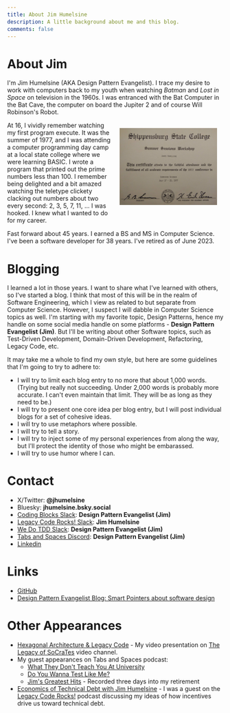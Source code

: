 ```yaml
---
title: About Jim Humelsine
description: A little background about me and this blog.
comments: false
---
```


# About Jim
I'm Jim Humelsine (AKA Design Pattern Evangelist). I trace my desire to work with computers back to my youth when watching _Batman_ and _Lost in Space_ on television in the 1960s. I was entranced with the Bat Computer in the Bat Cave, the computer on board the Jupiter 2 and of course Will Robinson's Robot.

<img src="/assets/Shippensburg.jpg" alt="First Computer Camp Certificate" width = "45%" align="right" style="padding: 15px;">

At 16, I vividly remember watching my first program execute. It was the summer of 1977, and I was attending a computer programming day camp at a local state college where we were learning BASIC. I wrote a program that printed out the prime numbers less than 100. I remember being delighted and a bit amazed watching the teletype clickety clacking out numbers about two every second: 2, 3, 5, 7, 11, ... I was hooked. I knew what I wanted to do for my career.

Fast forward about 45 years. I earned a BS and MS in Computer Science. I've been a software developer for 38 years. I've retired as of June 2023.

# Blogging

I learned a lot in those years. I want to share what I've learned with others, so I've started a blog. I think that most of this will be in the realm of Software Engineering, which I view as related to but separate from Computer Science. However, I suspect I will dabble in Computer Science topics as well. I'm starting with my favorite topic, Design Patterns, hence my handle on some social media handle on some platforms - **Design Pattern Evangelist (Jim)**. But I'll be writing about other Software topics, such as Test-Driven Development, Domain-Driven Development, Refactoring, Legacy Code, etc.

It may take me a whole to find my own style, but here are some guidelines that I'm going to try to adhere to:
* I will try to limit each blog entry to no more that about 1,000 words. (Trying but really not succeeding. Under 2,000 words is probably more accurate. I can't even maintain that limit. They will be as long as they need to be.)
* I will try to present one core idea per blog entry, but I will post individual blogs for a set of cohesive ideas.
* I will try to use metaphors where possible.
* I will try to tell a story.
* I will try to inject some of my personal experiences from along the way, but I'll protect the identity of those who might be embarassed.
* I will try to use humor where I can.

# Contact
* X/Twitter: **@jhumelsine**
* Bluesky: **jhumelsine.bsky.social**
* [Coding Blocks Slack](https://www.codingblocks.net/slack/): **Design Pattern Evangelist (Jim)**
* [Legacy Code Rocks! Slack](http://slack.legacycode.rocks/): **Jim Humelsine**
* [We Do TDD Slack](http://wedotdd.slack.com): **Design Pattern Evangelist (Jim)**
* [Tabs and Spaces Discord](https://tabsandspaces.io/): **Design Pattern Evangelist (Jim)**
* [Linkedin](https://www.linkedin.com/in/james-humelsine-16b0749/)

# Links
* [GitHub](https://github.com/jhumelsine/)
* [Design Pattern Evangelist Blog: Smart Pointers about software design](https://jhumelsine.github.io/)

# Other Appearances
* [Hexagonal Architecture & Legacy Code](https://www.youtube.com/watch?v=aayl6FysZ_U) - My video presentation on [The Legacy of SoCraTes](https://www.youtube.com/@TheLegacyofSoCraTes) video channel.
* My guest appearances on Tabs and Spaces podcast:
    * [What They Don't Teach You At University](https://open.spotify.com/episode/75q4sE0Qs5RnMl7ECVmRZc)
    * [Do You Wanna Test Like Me?](https://open.spotify.com/episode/1nktoh5QzNtiNpN2VoHR7g)
    * [Jim's Greatest Hits](https://open.spotify.com/episode/7odjsvlJFX8LbTdZ8C3AsL) - Recorded three days into my retirement
* [Economics of Technical Debt with Jim Humelsine](https://legacycode.rocks/episodes/100/) - I was a guest on the [Legacy Code Rocks!](https://www.legacycode.rocks/) podcast discussing my ideas of how incentives drive us toward technical debt.

